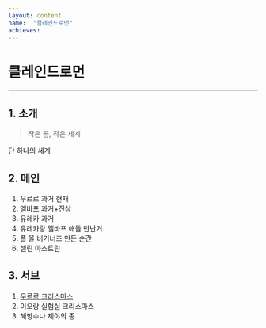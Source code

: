 ```yaml
---
layout: content
name:  "클레인드로먼"
achieves:
---
```

# 클레인드로먼
---

## 1. 소개

> 작은 꿈, 작은 세계

단 하나의 세계

## 2. 메인
1. 우르르 과거 현재
2. 엘바프 과거+진상
3. 유레카 과거
4. 유레카랑 엘바프 애들 만난거
5. 폴 올 비기너즈 만든 순간
6. 셀린 아스트린

## 3. 서브
1. [우르르 크리스마스](./member/ururu/christmas.html)
2. 이오랑 실험실 크리스마스
3. 혜향수나 제야의 종


[^name]: ?
